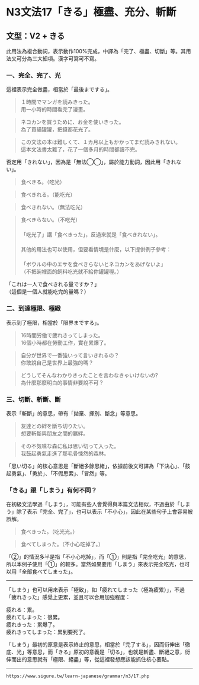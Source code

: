 # N3文法17「きる」極盡、充分、斬斷

## 文型：V2 + きる  
此用法為複合動詞，表示動作100%完成，中譯為「完了、極盡、切斷」等。其用法又可分為三大細項。漢字可寫可不寫。

### 一、完全、完了、光 

這裡表示完全做盡，相當於「最後までする」。

>１時間でマンガを読みきった。  
用一小時的時間看完了漫畫。

>ネコカンを買うために、お金を使いきった。  
為了買貓罐罐，把錢都花光了。

>この文法の本は難しくて、１カ月以上もかかってまだ読みきれない。  
這本文法書太難了，花了一個多月的時間都讀不完。

否定用「きれない」，因為是「無法◯◯」，屬於能力動詞，因此用「きれない」。 


>食べきる。（吃光）  

>食べきれる。（能吃光）  

>食べきれない。（無法吃光）  

>食べきらない。（不吃光）  
　  
「吃光了」講「食べきった」，反過來就是「食べきれない」。  
　  
其他的用法也可以使用，但要看情境是什麼，以下提供例子參考：  
　  
「ボウルの中のエサを食べきらないとネコカンをあげないよ」  
（不把碗裡面的飼料吃光就不給你罐罐喔。）

 「これは一人で食べきれる量ですか？」  
（這個是一個人就能吃完的量嗎？）

### 二、到達極限、極緻

表示到了極限，相當於「限界までする」。

>16時間労働で疲れきってしまった。  
16個小時都在勞動工作，實在累爆了。

>自分が世界で一番強いって言いきれるの？  
你敢說自己是世界上最強的嗎？

>どうしてそんなわかりきったことを言わなきゃいけないの?  
為什麼那麼明白的事情非要說不可？

### 三、切斷、斬斷、斷 

表示「斬斷」的意思，帶有「拋棄、揮別、斷念」等意思。

>友達との絆を斷ち切りたい。  
想要斬斷與朋友之間的羈絆。

>その不気味な森に私は思い切って入った。  
我鼓起勇氣走進了那毛骨悚然的森林。

 

「思い切る」的核心意思是「斷絕多餘思緒」，依據前後文可譯為「下決心」、「鼓起勇氣」、「勇於」、「不假思索」、「冒然」等。

### 「きる」跟「しまう」有何不同？

在初級文法學過「しまう」，可能有些人會覺得與本篇文法相似，不過由於「しまう」除了表示「完全、完了」，也可以表示「不小心」，因此在某些句子上會容易被誤解。

>食べきった。（吃光光。）  

>食べてしまった。（不小心吃掉了。）

「②」的情況多半是指「不小心吃掉」，而「①」則是指「完全吃光」的意思，所以本例子使用「①」的較多。當然如果要用「しまう」來表示完全吃光，也可以用「全部食べてしまった」。

---

「しまう」也可以用來表示「極致」，如「疲れてしまった（極為疲累）」，不過「疲れきった」感覺上更累，並且可以合用加強程度：

疲れる：累。  
疲れてしまった：很累。  
疲れきった：累爆了。  
疲れきってしまった：累到要死了。

「しまう」最初的原意是表示終止的意思，相當於「完了する」，因而衍伸出「徹底、光」等意思，而「きる」原初的意義是「切る」，也就是斬盡、斷絕之意，衍伸而出的意思就有「極限、絕盡」等，從這裡發想應該能抓住核心要點。

---
`https://www.sigure.tw/learn-japanese/grammar/n3/17.php`